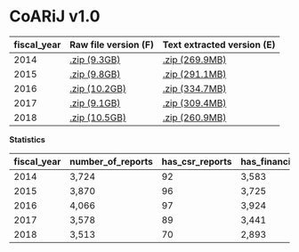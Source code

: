 # CoARiJ v1.0

| fiscal_year | Raw file version (F) | Text extracted version (E) | 
|-------------|-------------------|-----------------|
| 2014        | [.zip (9.3GB)](https://s3-ap-northeast-1.amazonaws.com/chakki.esg.financial.jp/dataset/release/v1.0/chakki_esg_financial_2014.zip)          | [.zip (269.9MB)](https://s3-ap-northeast-1.amazonaws.com/chakki.esg.financial.jp/dataset/release/v1.0/chakki_esg_financial_extracted_2014.zip)              | 
| 2015        | [.zip (9.8GB)](https://s3-ap-northeast-1.amazonaws.com/chakki.esg.financial.jp/dataset/release/v1.0/chakki_esg_financial_2015.zip)          | [.zip (291.1MB)](https://s3-ap-northeast-1.amazonaws.com/chakki.esg.financial.jp/dataset/release/v1.0/chakki_esg_financial_extracted_2015.zip)        | 
| 2016        | [.zip (10.2GB)](https://s3-ap-northeast-1.amazonaws.com/chakki.esg.financial.jp/dataset/release/v1.0/chakki_esg_financial_2016.zip)          | [.zip (334.7MB)](https://s3-ap-northeast-1.amazonaws.com/chakki.esg.financial.jp/dataset/release/v1.0/chakki_esg_financial_extracted_2016.zip)              | 
| 2017        | [.zip (9.1GB)](https://s3-ap-northeast-1.amazonaws.com/chakki.esg.financial.jp/dataset/release/v1.0/chakki_esg_financial_2017.zip)          | [.zip (309.4MB)](https://s3-ap-northeast-1.amazonaws.com/chakki.esg.financial.jp/dataset/release/v1.0/chakki_esg_financial_extracted_2017.zip)        | 
| 2018        | [.zip (10.5GB)](https://s3-ap-northeast-1.amazonaws.com/chakki.esg.financial.jp/dataset/release/v1.0/chakki_esg_financial_2018.zip)          | [.zip (260.9MB)](https://s3-ap-northeast-1.amazonaws.com/chakki.esg.financial.jp/dataset/release/v1.0/chakki_esg_financial_extracted_2018.zip)        | 

**Statistics**

| fiscal_year | number_of_reports | has_csr_reports | has_financial_data | has_stock_data | 
|-------------|-------------------|-----------------|--------------------|----------------| 
| 2014        | 3,724             | 92              | 3,583              | 3,595           | 
| 2015        | 3,870             | 96              | 3,725              | 3,751           | 
| 2016        | 4,066             | 97              | 3,924              | 3,941           | 
| 2017        | 3,578             | 89              | 3,441              | 3,472           | 
| 2018        | 3,513             | 70              | 2,893              | 3,413           | 
